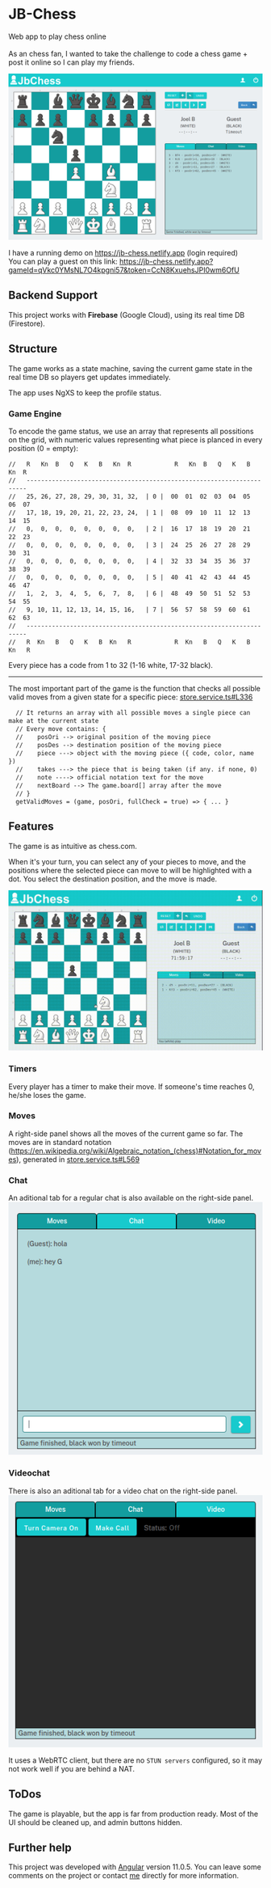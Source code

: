 # JB-Chess

Web app to play chess online<br/>
<br/>
As an chess fan, I wanted to take the challenge to code a chess game + post it online so I can play my friends.

![Screenshot of a game example](./sample1.png)

I have a running demo on https://jb-chess.netlify.app (login required)<br/>
You can play a guest on this link: https://jb-chess.netlify.app?gameId=qVkc0YMsNL7O4kpgni57&token=CcN8KxuehsJPI0wm6OfU


## Backend Support

This project works with **Firebase** (Google Cloud), using its real time DB (Firestore).<br/>

## Structure

The game works as a state machine, saving the current game state in the real time DB so players get updates immediately.

The app uses NgXS to keep the profile status.

### Game Engine

To encode the game status, we use an array that represents all possitions on the grid, with numeric values representing what piece is planced in every position (0 = empty):
```
//   R   Kn  B   Q   K   B   Kn  R            R   Kn  B   Q   K   B   Kn  R
//   ----------------------------------------------------------------------
//   25, 26, 27, 28, 29, 30, 31, 32,  | 0 |  00  01  02  03  04  05  06  07
//   17, 18, 19, 20, 21, 22, 23, 24,  | 1 |  08  09  10  11  12  13  14  15
//   0,  0,  0,  0,  0,  0,  0,  0,   | 2 |  16  17  18  19  20  21  22  23
//   0,  0,  0,  0,  0,  0,  0,  0,   | 3 |  24  25  26  27  28  29  30  31
//   0,  0,  0,  0,  0,  0,  0,  0,   | 4 |  32  33  34  35  36  37  38  39
//   0,  0,  0,  0,  0,  0,  0,  0,   | 5 |  40  41  42  43  44  45  46  47
//   1,  2,  3,  4,  5,  6,  7,  8,   | 6 |  48  49  50  51  52  53  54  55
//   9, 10, 11, 12, 13, 14, 15, 16,   | 7 |  56  57  58  59  60  61  62  63
//   ----------------------------------------------------------------------
//   R  Kn   B   Q   K   B  Kn   R            R  Kn   B   Q   K   B  Kn   R
```

Every piece has a code from 1 to 32 (1-16 white, 17-32 black).

<hr>

The most important part of the game is the function that checks all possible valid moves from a given state for a specific piece: [store.service.ts#L336](./src/app/core/store/store.service.ts#L336)
```
  // It returns an array with all possible moves a single piece can make at the current state
  // Every move contains: {
  //    posOri --> original position of the moving piece
  //    posDes --> destination position of the moving piece
  //    piece ---> object with the moving piece ({ code, color, name })
  //    takes ---> the piece that is being taken (if any. if none, 0)
  //    note ----> official notation text for the move
  //    nextBoard --> The game.board[] array after the move
  // }
  getValidMoves = (game, posOri, fullCheck = true) => { ... }
```

## Features
The game is as intuitive as chess.com.<br/>

When it's your turn, you can select any of your pieces to move, and the positions where the selected piece can move to will be highlighted with a dot. You select the destination position, and the move is made.

![Screenshot of an animated game example](./sample2.gif)

### Timers
Every player has a timer to make their move. If someone's time reaches 0, he/she loses the game.

### Moves
A right-side panel shows all the moves of the current game so far.
The moves are in standard notation (https://en.wikipedia.org/wiki/Algebraic_notation_(chess)#Notation_for_moves), generated in [store.service.ts#L569](./src/app/core/store/store.service.ts#L569)

### Chat
An aditional tab for a regular chat is also available on the right-side panel.
![Screenshot of the chat](./sample3.png)

### Videochat
There is also an aditional tab for a video chat on the right-side panel.
![Screenshot of the video chat](./sample4.png)

It uses a WebRTC client, but there are no `STUN servers` configured, so it may not work well if you are behind a NAT.


## ToDos
The game is playable, but the app is far from production ready. Most of the UI should be cleaned up, and admin buttons hidden.

## Further help
This project was developed with [Angular](https://angular.dev/) version 11.0.5.
You can leave some comments on the project or contact [me](mailto:joel.barba.vidal@gmail.com) directly for more information.